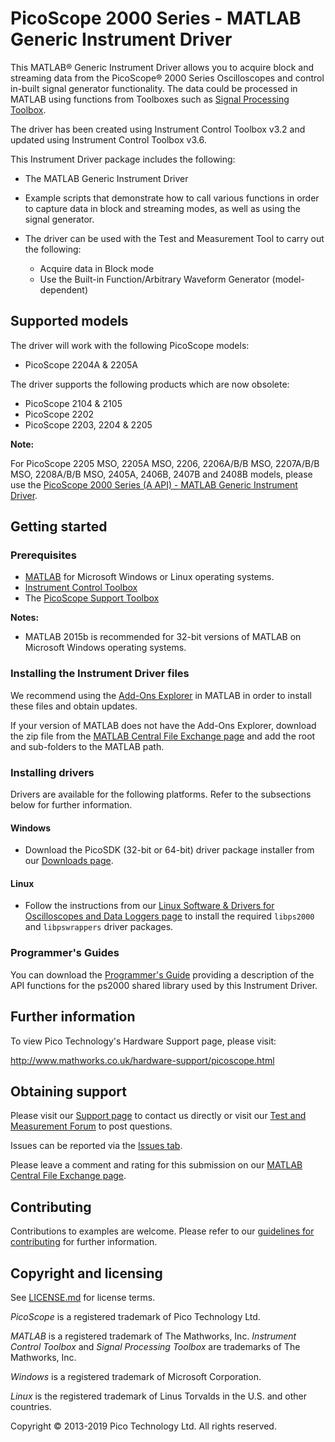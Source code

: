 # PicoScope 2000 Series - MATLAB Generic Instrument Driver

This MATLAB® Generic Instrument Driver allows you to acquire block and streaming data from the PicoScope® 2000 Series Oscilloscopes and control in-built signal generator functionality. The data could be processed in MATLAB using functions from Toolboxes such as [Signal Processing Toolbox](https://www.mathworks.com/products/signal.html). 

The driver has been created using Instrument Control Toolbox v3.2 and updated using Instrument Control Toolbox v3.6.

This Instrument Driver package includes the following: 

* The MATLAB Generic Instrument Driver 
* Example scripts that demonstrate how to call various functions in order to capture data in block and streaming modes, as well as using the signal generator.

* The driver can be used with the Test and Measurement Tool to carry out the following: 

  * Acquire data in Block mode  
  * Use the Built-in Function/Arbitrary Waveform Generator (model-dependent)

## Supported models

The driver will work with the following PicoScope models:

* PicoScope 2204A & 2205A

The driver supports the following products which are now obsolete:

* PicoScope 2104 & 2105 
* PicoScope 2202 
* PicoScope 2203, 2204 & 2205

**Note:**

For PicoScope 2205 MSO, 2205A MSO, 2206, 2206A/B/B MSO, 2207A/B/B MSO, 2208A/B/B MSO, 2405A, 2406B, 2407B and 2408B models, please use the 
[PicoScope 2000 Series (A API) - MATLAB Generic Instrument Driver](https://uk.mathworks.com/matlabcentral/fileexchange/55504-picoscope-2000-series--a-api--matlab-generic-instrument-driver).

## Getting started

### Prerequisites

* [MATLAB](https://uk.mathworks.com/products/matlab.html) for Microsoft Windows or Linux operating systems.
* [Instrument Control Toolbox](http://www.mathworks.co.uk/products/instrument/)
* The [PicoScope Support Toolbox](http://uk.mathworks.com/matlabcentral/fileexchange/53681-picoscope-support-toolbox)

**Notes:**

* MATLAB 2015b is recommended for 32-bit versions of MATLAB on Microsoft Windows operating systems.

### Installing the Instrument Driver files

We recommend using the [Add-Ons Explorer](https://uk.mathworks.com/help/matlab/matlab_env/get-add-ons.html) in MATLAB in order to install these files and obtain updates.

If your version of MATLAB does not have the Add-Ons Explorer, download the zip file from the [MATLAB Central File Exchange page](https://uk.mathworks.com/matlabcentral/fileexchange/40134-picoscope-2000-series-matlab-generic-instrument-driver)
 and add the root and sub-folders to the MATLAB path.

### Installing drivers

Drivers are available for the following platforms. Refer to the subsections below for further information.

#### Windows

* Download the PicoSDK (32-bit or 64-bit) driver package installer from our [Downloads page](https://www.picotech.com/downloads).

#### Linux

* Follow the instructions from our [Linux Software & Drivers for Oscilloscopes and Data Loggers page](https://www.picotech.com/downloads/linux) to install the required `libps2000` and `libpswrappers` driver packages.

### Programmer's Guides

You can download the [Programmer's Guide](https://www.picotech.com/download/manuals/picoscope-2000-series-programmers-guide.pdf) providing a description of the API functions for the ps2000 shared library used by this Instrument Driver.

## Further information

To view Pico Technology's Hardware Support page, please visit:

http://www.mathworks.co.uk/hardware-support/picoscope.html

## Obtaining support

Please visit our [Support page](https://www.picotech.com/tech-support) to contact us directly or visit our [Test and Measurement Forum](https://www.picotech.com/support/forum71.html) to post questions.

Issues can be reported via the [Issues tab](https://github.com/picotech/picosdk-ps2000-matlab-instrument-driver/issues).

Please leave a comment and rating for this submission on our [MATLAB Central File Exchange page](https://uk.mathworks.com/matlabcentral/fileexchange/40134-picoscope-2000-series-matlab-generic-instrument-driver).

## Contributing

Contributions to examples are welcome. Please refer to our [guidelines for contributing](.github/CONTRIBUTING.md) for further information.

## Copyright and licensing

See [LICENSE.md](LICENSE.md) for license terms. 

*PicoScope* is a registered trademark of Pico Technology Ltd. 

*MATLAB* is a registered trademark of The Mathworks, Inc. *Instrument Control Toolbox* and *Signal Processing Toolbox*
are trademarks of The Mathworks, Inc.

*Windows* is a registered trademark of Microsoft Corporation. 

*Linux* is the registered trademark of Linus Torvalds in the U.S. and other countries.

Copyright © 2013-2019 Pico Technology Ltd. All rights reserved. 

